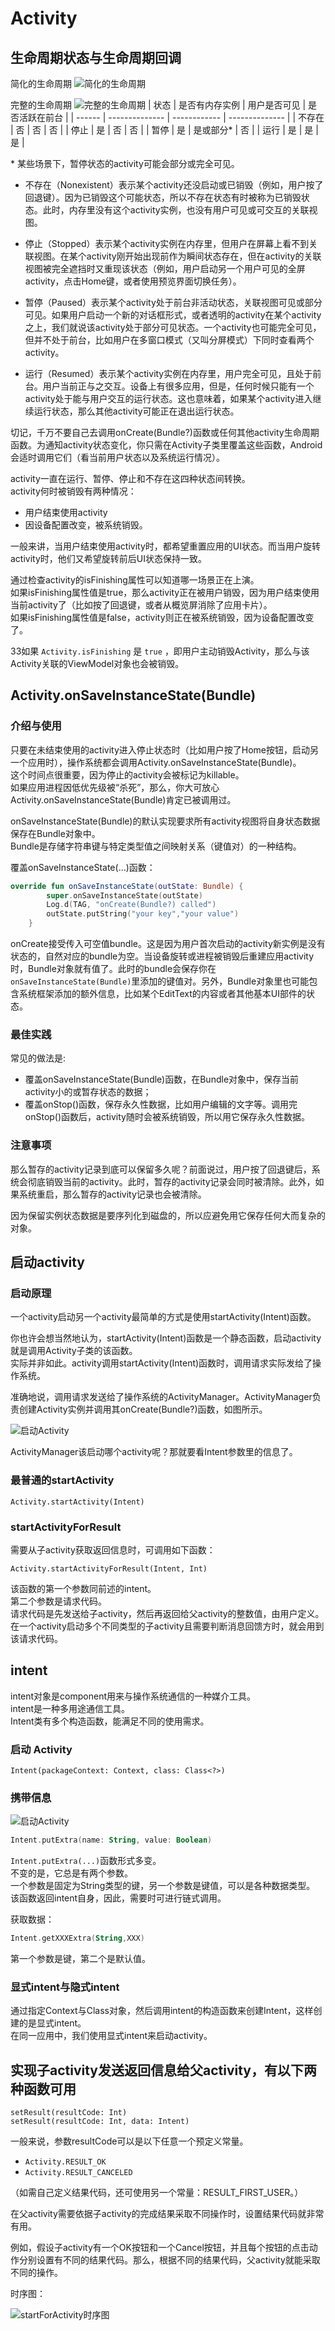 # Activity

## 生命周期状态与生命周期回调

简化的生命周期
![简化的生命周期](activity_lifecycle.jfif)

完整的生命周期
![完整的生命周期](activity_lifecycle_accurate.jfif)
| 状态   | 是否有内存实例 | 用户是否可见 | 是否活跃在前台 |
| ------ | -------------- | ------------ | -------------- |
| 不存在 | 否             | 否           | 否             |
| 停止   | 是             | 否           | 否             |
| 暂停   | 是             | 是或部分*    | 否             |
| 运行   | 是             | 是           | 是             |

\* 某些场景下，暂停状态的activity可能会部分或完全可见。

- 不存在（Nonexistent）表示某个activity还没启动或已销毁（例如，用户按了回退键）。因为已销毁这个可能状态，所以不存在状态有时被称为已销毁状态。此时，内存里没有这个activity实例，也没有用户可见或可交互的关联视图。

- 停止（Stopped）表示某个activity实例在内存里，但用户在屏幕上看不到关联视图。在某个activity刚开始出现前作为瞬间状态存在，但在activity的关联视图被完全遮挡时又重现该状态（例如，用户启动另一个用户可见的全屏activity，点击Home键，或者使用预览界面切换任务）。

- 暂停（Paused）表示某个activity处于前台非活动状态，关联视图可见或部分可见。如果用户启动一个新的对话框形式，或者透明的activity在某个activity之上，我们就说该activity处于部分可见状态。一个activity也可能完全可见，但并不处于前台，比如用户在多窗口模式（又叫分屏模式）下同时查看两个activity。

- 运行（Resumed）表示某个activity实例在内存里，用户完全可见，且处于前台。用户当前正与之交互。设备上有很多应用，但是，任何时候只能有一个activity处于能与用户交互的运行状态。这也意味着，如果某个activity进入继续运行状态，那么其他activity可能正在退出运行状态。

切记，千万不要自己去调用onCreate(Bundle?)函数或任何其他activity生命周期函数。为通知activity状态变化，你只需在Activity子类里覆盖这些函数，Android会适时调用它们（看当前用户状态以及系统运行情况）。

activity一直在运行、暂停、停止和不存在这四种状态间转换。  
activity何时被销毁有两种情况：

- 用户结束使用activity
- 因设备配置改变，被系统销毁。

一般来讲，当用户结束使用activity时，都希望重置应用的UI状态。而当用户旋转activity时，他们又希望旋转前后UI状态保持一致。

通过检查activity的isFinishing属性可以知道哪一场景正在上演。  
如果isFinishing属性值是true，那么activity正在被用户销毁，因为用户结束使用当前activity了（比如按了回退键，或者从概览屏消除了应用卡片）。  
如果isFinishing属性值是false，activity则正在被系统销毁，因为设备配置改变了。

33如果 `Activity.isFinishing` 是 `true` ，即用户主动销毁Activity，那么与该Activity关联的ViewModel对象也会被销毁。

## Activity.onSaveInstanceState(Bundle)

### 介绍与使用

只要在未结束使用的activity进入停止状态时（比如用户按了Home按钮，启动另一个应用时），操作系统都会调用Activity.onSaveInstanceState(Bundle)。  
这个时间点很重要，因为停止的activity会被标记为killable。  
如果应用进程因低优先级被“杀死”，那么，你大可放心Activity.onSaveInstanceState(Bundle)肯定已被调用过。

onSaveInstanceState(Bundle)的默认实现要求所有activity视图将自身状态数据保存在Bundle对象中。  
Bundle是存储字符串键与特定类型值之间映射关系（键值对）的一种结构。

覆盖onSaveInstanceState(...)函数：

```kotlin
override fun onSaveInstanceState(outState: Bundle) {
        super.onSaveInstanceState(outState)
        Log.d(TAG, "onCreate(Bundle?) called")
        outState.putString("your key","your value")
    }
```

onCreate接受传入可空值bundle。这是因为用户首次启动的activity新实例是没有状态的，自然对应的bundle为空。当设备旋转或进程被销毁后重建应用activity时，Bundle对象就有值了。此时的bundle会保存你在`onSaveInstanceState(Bundle)`里添加的键值对。另外，Bundle对象里也可能包含系统框架添加的额外信息，比如某个EditText的内容或者其他基本UI部件的状态。

### 最佳实践

常见的做法是:

- 覆盖onSaveInstanceState(Bundle)函数，在Bundle对象中，保存当前activity小的或暂存状态的数据；
- 覆盖onStop()函数，保存永久性数据，比如用户编辑的文字等。调用完onStop()函数后，activity随时会被系统销毁，所以用它保存永久性数据。

### 注意事项

那么暂存的activity记录到底可以保留多久呢？前面说过，用户按了回退键后，系统会彻底销毁当前的activity。此时，暂存的activity记录会同时被清除。此外，如果系统重启，那么暂存的activity记录也会被清除。

因为保留实例状态数据是要序列化到磁盘的，所以应避免用它保存任何大而复杂的对象。

## 启动activity

### 启动原理

一个activity启动另一个activity最简单的方式是使用startActivity(Intent)函数。

你也许会想当然地认为，startActivity(Intent)函数是一个静态函数，启动activity就是调用Activity子类的该函数。  
实际并非如此。activity调用startActivity(Intent)函数时，调用请求实际发给了操作系统。

准确地说，调用请求发送给了操作系统的ActivityManager。ActivityManager负责创建Activity实例并调用其onCreate(Bundle?)函数，如图所示。

![启动Activity](activity_launch.jfif)

ActivityManager该启动哪个activity呢？那就要看Intent参数里的信息了。

### 最普通的startActivity

`Activity.startActivity(Intent)`

### startActivityForResult

需要从子activity获取返回信息时，可调用如下函数：

`Activity.startActivityForResult(Intent, Int)`

该函数的第一个参数同前述的intent。  
第二个参数是请求代码。  
请求代码是先发送给子activity，然后再返回给父activity的整数值，由用户定义。  
在一个activity启动多个不同类型的子activity且需要判断消息回馈方时，就会用到该请求代码。

## intent

intent对象是component用来与操作系统通信的一种媒介工具。  
intent是一种多用途通信工具。  
Intent类有多个构造函数，能满足不同的使用需求。

### 启动 Activity

`Intent(packageContext: Context, class: Class<?>)`

### 携带信息

![启动Activity](activity_intent_extra.jfif)

```kotlin
Intent.putExtra(name: String, value: Boolean)
```

`Intent.putExtra(...)`函数形式多变。  
不变的是，它总是有两个参数。  
一个参数是固定为String类型的键，另一个参数是键值，可以是各种数据类型。  
该函数返回intent自身，因此，需要时可进行链式调用。

获取数据：

```kotlin
Intent.getXXXExtra(String,XXX)
```

第一个参数是键，第二个是默认值。

### 显式intent与隐式intent

通过指定Context与Class对象，然后调用intent的构造函数来创建Intent，这样创建的是显式intent。  
在同一应用中，我们使用显式intent来启动activity。

## 实现子activity发送返回信息给父activity，有以下两种函数可用

```koltin
setResult(resultCode: Int)
setResult(resultCode: Int, data: Intent)
```

一般来说，参数resultCode可以是以下任意一个预定义常量。

- `Activity.RESULT_OK`
- `Activity.RESULT_CANCELED`

（如需自己定义结果代码，还可使用另一个常量：RESULT_FIRST_USER。）

在父activity需要依据子activity的完成结果采取不同操作时，设置结果代码就非常有用。

例如，假设子activity有一个OK按钮和一个Cancel按钮，并且每个按钮的点击动作分别设置有不同的结果代码。那么，根据不同的结果代码，父activity就能采取不同的操作。

时序图：

![startForActivity时序图](activity_for_result.jfif)
